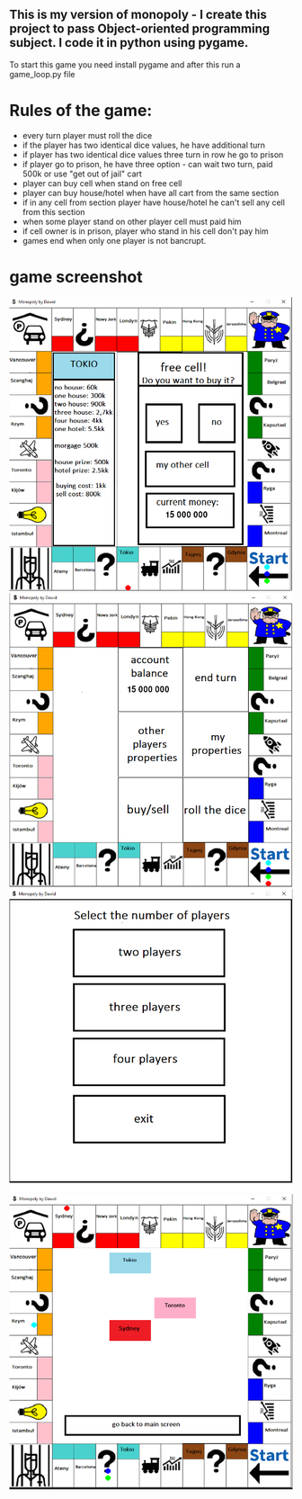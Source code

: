 ## This is my version of monopoly - I create this project to pass Object-oriented programming subject. I code it in python using pygame.

To start this game you need install pygame and after this run a game_loop.py file

# Rules of the game:
* every turn player must roll the dice
* if the player has two identical dice values, he have additional turn
* if player has two identical dice values three turn in row he go to prison
* if player go to prison, he have three option - can wait two turn, paid 500k or use "get out of jail" cart
* player can buy cell when stand on free cell
* player can buy house/hotel when have all cart from the same section
* if in any cell from section player have house/hotel he can't sell any cell from this section
* when some player stand on other player cell must paid him
* if cell owner is in prison, player who stand in his cell don't pay him
* games end when only one player is not bancrupt.

# game screenshot
![](https://github.com/DaDudek/Uwr/blob/master/Monopoly_Board/screens/free_cell.png)
![](https://github.com/DaDudek/Uwr/blob/master/Monopoly_Board/screens/main_screen.png)
![](https://github.com/DaDudek/Uwr/blob/master/Monopoly_Board/screens/menu.png)
![](https://github.com/DaDudek/Uwr/blob/master/Monopoly_Board/screens/property.png)